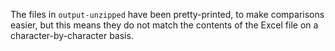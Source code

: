 The files in `output-unzipped` have been pretty-printed, to make comparisons easier,
but this means they do not match the contents of the Excel file on a character-by-character basis.
